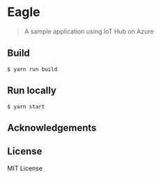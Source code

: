 # Eagle

> A sample application using IoT Hub on Azure

## Build

```
$ yarn run build
```

## Run locally

```
$ yarn start
```

## Acknowledgements


## License

MIT License
